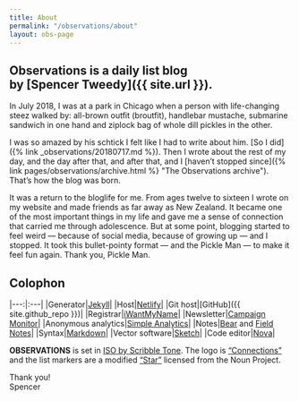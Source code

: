 ```yaml
---
title: About
permalink: "/observations/about"
layout: obs-page
---
```


## Observations is a daily list blog <br>by [Spencer Tweedy]({{ site.url }}).

In July 2018, I was at a park in Chicago when a person with life-changing steez walked by: all-brown outfit (broutfit), handlebar mustache, submarine sandwich in one hand and ziplock bag of whole dill pickles in the other.

I was so amazed by his schtick I felt like I had to write about him. [So I did]({% link _observations/20180717.md %}). Then I wrote about the rest of my day, and the day after that, and after that, and I [haven’t stopped since]({% link pages/observations/archive.html %} "The Observations archive"). That’s how the blog was born.

It was a return to the bloglife for me. From ages twelve to sixteen I wrote on my website and made friends as far away as New Zealand. It became one of the most important things in my life and gave me a sense of connection that carried me through adolescence. But at some point, blogging started to feel weird — because of social media, because of growing up — and I stopped. It took this bullet-pointy format — and the Pickle Man — to make it feel fun again. Thank you, Pickle Man.

## Colophon

|---:|:---|
|Generator|[Jekyll](https://jekyllrb.com/)|
|Host|[Netlify](https://www.netlify.com/)|
|Git host|[GitHub]({{ site.github_repo }})|
|Registrar|[iWantMyName](https://iwantmyname.com/)|
|Newsletter|[Campaign Monitor](https://www.campaignmonitor.com/)|
|Anonymous analytics|[Simple Analytics](https://simpleanalytics.com/)|
|Notes|[Bear](https://bear.app/) and [Field Notes](https://fieldnotesbrand.com/)|
|Syntax|[Markdown](https://daringfireball.net/projects/markdown/)|
|Vector software|[Sketch](https://www.sketchapp.com/)|
|Code editor|[Nova](https://nova.app/)|

**OBSERVATIONS** is set in [ISO by Scribble Tone](https://www.futurefonts.xyz/scribble-tone/iso). The logo is [“Connections”](https://thenounproject.com/icon/1207551/) and the list markers are a modified [“Star”](https://thenounproject.com/icon/1696194/) licensed from the Noun Project.

Thank you!  
Spencer
